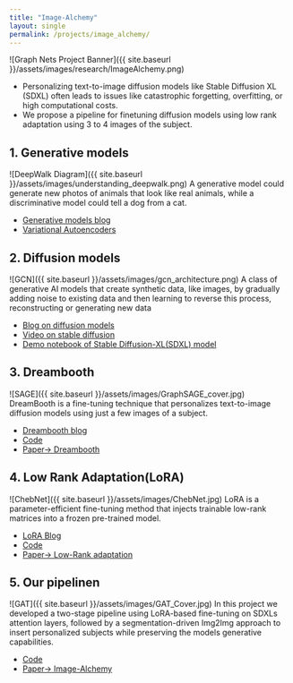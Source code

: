 ```yaml
---
title: "Image-Alchemy"
layout: single
permalink: /projects/image_alchemy/
---
```

![Graph Nets Project Banner]({{ site.baseurl }}/assets/images/research/ImageAlchemy.png)

- Personalizing text-to-image diffusion models like Stable Diffusion XL (SDXL) often leads to issues like catastrophic
forgetting, overfitting, or high computational costs.
- We propose a pipeline for finetuning diffusion models using low rank adaptation using 3 to 4 images of the subject.
  
## 1. Generative models
![DeepWalk Diagram]({{ site.baseurl }}/assets/images/understanding_deepwalk.png)
A generative model could generate new photos of animals that look like real animals, while a discriminative model could tell a dog from a cat.
- [Generative models blog](https://medium.com/@AIBites/generative-models-a-gentle-introduction-90e53d262ea1)
- [Variational Autoencoders](https://www.jeremyjordan.me/variational-autoencoders/)

## 2. Diffusion models
![GCN]({{ site.baseurl }}/assets/images/gcn_architecture.png)
A class of generative AI models that create synthetic data, like images, by gradually adding noise to existing data and then learning to reverse this process, reconstructing or generating new data
- [Blog on diffusion models](https://jalammar.github.io/illustrated-stable-diffusion/)
- [Video on stable diffusion](https://www.youtube.com/watch?v=H45lF4sUgiE)
- [Demo notebook of Stable Diffusion-XL(SDXL) model](https://colab.research.google.com/github/woctezuma/stable-diffusion-colab/blob/main/stable_diffusion.ipynb)

## 3. Dreambooth
![SAGE]({{ site.baseurl }}/assets/images/GraphSAGE_cover.jpg)
DreamBooth is a fine-tuning technique that personalizes text-to-image diffusion models using just a few images of a subject.
- [Dreambooth blog](https://dreambooth.github.io/)
- [Code](https://github.com/huggingface/diffusers/tree/main/examples/dreambooth)
- [Paper-> Dreambooth](https://arxiv.org/abs/2208.12242)


## 4. Low Rank Adaptation(LoRA)
![ChebNet]({{ site.baseurl }}/assets/images/ChebNet.jpg)
LoRA is a parameter-efficient fine-tuning method that injects trainable low-rank matrices into a frozen pre-trained model.
- [LoRA Blog](https://medium.com/@tayyibgondal2003/loralow-rank-adaptation-of-large-language-models-33f9d9d48984)
- [Code](https://github.com/microsoft/LoRA)
- [Paper-> Low-Rank adaptation](https://arxiv.org/abs/2106.09685)

## 5. Our pipelinen
![GAT]({{ site.baseurl }}/assets/images/GAT_Cover.jpg)
In this project we developed a two-stage pipeline using LoRA-based fine-tuning on SDXLs attention layers, followed by a segmentation-driven Img2Img
approach to insert personalized subjects while preserving the models generative capabilities.
- [Code](https://github.com/kaustubh202/image-alchemy)
- [Paper-> Image-Alchemy](https://openreview.net/forum?id=wOh5cAM9qC)
